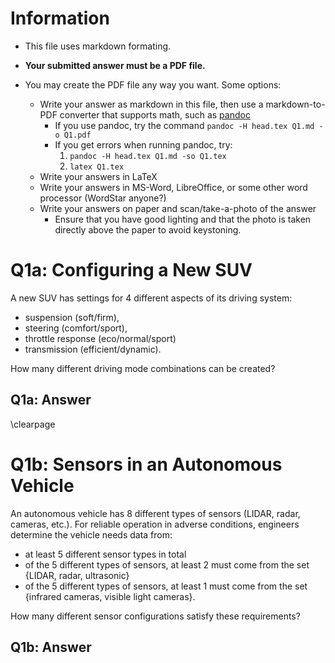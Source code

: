 # Information

- This file uses markdown formating.

- **Your submitted answer must be a PDF file.**

- You may create the PDF file any way you want.  Some options:
    - Write your answer as markdown in this file, then use a markdown-to-PDF converter that supports math, such as [pandoc](https://pandoc.org/)
        - If you use pandoc, try the command `pandoc -H head.tex Q1.md -o Q1.pdf`
        - If you get errors when running pandoc, try: 
            1. `pandoc -H head.tex Q1.md -so Q1.tex`
            1. `latex Q1.tex`
    - Write your answers in LaTeX
    - Write your answers in MS-Word, LibreOffice, or some other word processor (WordStar anyone?)
    - Write your answers on paper and scan/take-a-photo of the answer
        - Ensure that you have good lighting and that the photo is taken directly above the paper to avoid keystoning.

# Q1a: Configuring a New SUV


A new SUV has settings for 4 different aspects of its driving system: 
- suspension (soft/firm), 
- steering (comfort/sport), 
- throttle response (eco/normal/sport)
- transmission (efficient/dynamic). 

How many different driving mode combinations can be created? 

## Q1a: Answer

\clearpage
# Q1b: Sensors in an Autonomous Vehicle

An autonomous vehicle has 8 different types of sensors (LIDAR, radar, cameras, etc.). For reliable operation in adverse conditions, engineers determine the vehicle needs data from:
- at least 5 different sensor types in total 
- of the 5 different types of sensors, at least 2 must come from the set {LIDAR, radar, ultrasonic}
- of the 5 different types of sensors, at least 1 must come from the set {infrared cameras, visible light cameras}. 

How many different sensor configurations satisfy these requirements?

## Q1b: Answer

